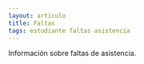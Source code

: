 ```yaml
---
layout: articulo
title: Faltas
tags: estudiante faltas asistencia
---
```


Información sobre faltas de asistencia.
